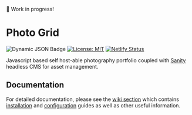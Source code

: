 🚧 Work in progress!

# Photo Grid

![Dynamic JSON Badge](https://img.shields.io/badge/dynamic/json?url=https%3A%2F%2Fraw.githubusercontent.com%2Fkwickramasekara%2Fphoto-grid%2Fmain%2Fpackage.json&query=%24.version&label=version&color=D686D6)
[![License: MIT](https://img.shields.io/badge/license-MIT-4DB6E6.svg)](https://opensource.org/licenses/MIT)
[![Netlify Status](https://api.netlify.com/api/v1/badges/67078bff-cbbe-4a51-a7e0-ed9929141b04/deploy-status)](https://app.netlify.com/sites/photo-grid-demo/deploys)

Javascript based self host-able photography portfolio coupled with [Sanity](https://www.sanity.io) headless CMS for asset management.

## Documentation

For detailed documentation, please see the [wiki section](https://github.com/kwickramasekara/photo-grid/wiki) which contains [installation](https://github.com/kwickramasekara/photo-grid/wiki/Local-development#installation) and [configuration](https://github.com/kwickramasekara/photo-grid/wiki/Local-development#configuration) guides as well as other useful information.
